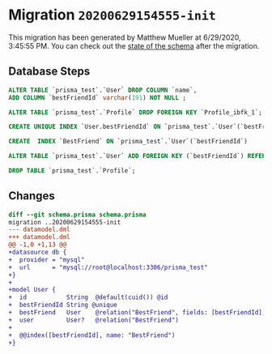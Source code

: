 # Migration `20200629154555-init`

This migration has been generated by Matthew Mueller at 6/29/2020, 3:45:55 PM.
You can check out the [state of the schema](./schema.prisma) after the migration.

## Database Steps

```sql
ALTER TABLE `prisma_test`.`User` DROP COLUMN `name`,
ADD COLUMN `bestFriendId` varchar(191) NOT NULL ;

ALTER TABLE `prisma_test`.`Profile` DROP FOREIGN KEY `Profile_ibfk_1`;

CREATE UNIQUE INDEX `User.bestFriendId` ON `prisma_test`.`User`(`bestFriendId`)

CREATE  INDEX `BestFriend` ON `prisma_test`.`User`(`bestFriendId`)

ALTER TABLE `prisma_test`.`User` ADD FOREIGN KEY (`bestFriendId`) REFERENCES `prisma_test`.`User`(`id`) ON DELETE CASCADE ON UPDATE CASCADE

DROP TABLE `prisma_test`.`Profile`;
```

## Changes

```diff
diff --git schema.prisma schema.prisma
migration ..20200629154555-init
--- datamodel.dml
+++ datamodel.dml
@@ -1,0 +1,13 @@
+datasource db {
+  provider = "mysql"
+  url      = "mysql://root@localhost:3306/prisma_test"
+}
+
+model User {
+  id           String  @default(cuid()) @id
+  bestFriendId String @unique
+  bestFriend   User    @relation("BestFriend", fields: [bestFriendId], references: [id])
+  user         User?   @relation("BestFriend")
+
+  @@index([bestFriendId], name: "BestFriend")
+}
```


